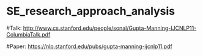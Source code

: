 # SE_research_approach_analysis

#Talk: http://www.cs.stanford.edu/people/sonal/Gupta-Manning-IJCNLP11-ColumbiaTalk.pdf

#Paper: https://nlp.stanford.edu/pubs/gupta-manning-ijcnlp11.pdf

